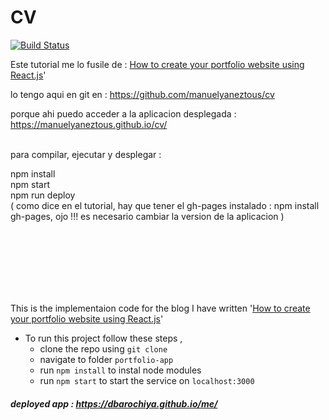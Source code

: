 # CV
[![Build Status](https://travis-ci.org/dbarochiya/me.svg?branch=master)](https://travis-ci.org/dbarochiya/me)





Este tutorial me lo fusile de : 
[How to create your portfolio website using React.js](https://medium.freecodecamp.org/portfolio-app-using-react-618814e35843)'



lo tengo aqui en git en : https://github.com/manuelyaneztous/cv

porque ahi puedo acceder a la aplicacion desplegada : https://manuelyaneztous.github.io/cv/


<br>
para compilar, ejecutar y desplegar :

npm install <br>
npm start <br>
npm run deploy <br> ( como dice en el tutorial, hay que tener el gh-pages instalado  : npm install gh-pages, ojo !!! es necesario cambiar la version de la aplicacion ) 




<br><br><br><br><br><br>

This is the implementaion code for the blog I have written '[How to create your portfolio website using React.js](https://medium.freecodecamp.org/portfolio-app-using-react-618814e35843)'
- To run this project follow these steps , 
  - clone the repo using `git clone`
  - navigate to folder `portfolio-app`
  - run `npm install` to instal node modules
  - run `npm start` to start the service on `localhost:3000`
    
##### deployed app : https://dbarochiya.github.io/me/
